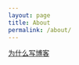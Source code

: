 ```yaml
---
layout: page
title: About
permalink: /about/
---
```


[为什么写博客](http://www.puronglong.com/2016/06/08/whrite-blog.html)
